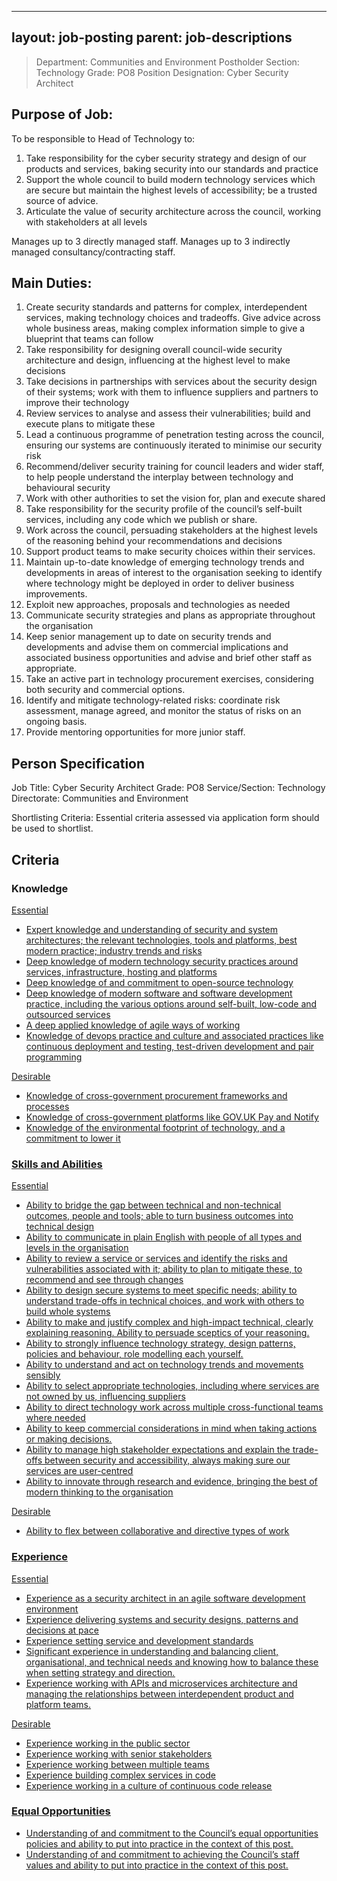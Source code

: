 
---
layout: job-posting
parent: job-descriptions
---




>Department: Communities and Environment
>Postholder Section: Technology
>Grade: PO8
>Position Designation: Cyber Security Architect

## Purpose of Job:
To be responsible to Head of Technology to:
1.  Take responsibility for the cyber security strategy and design of our products and services, baking security into our standards and practice    
2.  Support the whole council to build modern technology services which are secure but maintain the highest levels of accessibility; be a trusted source of advice.    
3.  Articulate the value of security architecture across the council, working with stakeholders at all levels

Manages up to 3 directly managed staff.
Manages up to 3 indirectly managed consultancy/contracting staff.

## Main Duties:
1.  Create security standards and patterns for complex, interdependent services, making technology choices and tradeoffs. Give advice across whole business areas, making complex information simple to give a blueprint that teams can follow    
2.  Take responsibility for designing overall council-wide security architecture and design, influencing at the highest level to make decisions    
3.  Take decisions in partnerships with services about the security design of their systems; work with them to influence suppliers and partners to improve their technology    
4.  Review services to analyse and assess their vulnerabilities; build and execute plans to mitigate these    
5.  Lead a continuous programme of penetration testing across the council, ensuring our systems are continuously iterated to minimise our security risk    
6.  Recommend/deliver security training for council leaders and wider staff, to help people understand the interplay between technology and behavioural security   
7.  Work with other authorities to set the vision for, plan and execute shared    
8.  Take responsibility for the security profile of the council’s self-built services, including any code which we publish or share.    
9.  Work across the council, persuading stakeholders at the highest levels of the reasoning behind your recommendations and decisions    
10.  Support product teams to make security choices within their services.    
11.  Maintain up-to-date knowledge of emerging technology trends and developments in areas of interest to the organisation seeking to identify where technology might be deployed in order to deliver business improvements.    
12.  Exploit new approaches, proposals and technologies as needed   
13.  Communicate security strategies and plans as appropriate throughout the organisation    
14.  Keep senior management up to date on security trends and developments and advise them on commercial implications and associated business opportunities and advise and brief other staff as appropriate.    
15.  Take an active part in technology procurement exercises, considering both security and commercial options.    
16.  Identify and mitigate technology-related risks: coordinate risk assessment, manage agreed, and monitor the status of risks on an ongoing basis.    
17.  Provide mentoring opportunities for more junior staff.

## Person Specification
Job Title: Cyber Security Architect 
Grade: PO8
Service/Section: Technology
Directorate: Communities and Environment

Shortlisting Criteria: Essential criteria assessed via application form should be used to shortlist.

## Criteria
### Knowledge
<u>Essential
-   Expert knowledge and understanding of security and system architectures; the relevant technologies, tools and platforms, best modern practice; industry trends and risks    
-   Deep knowledge of modern technology security practices around services, infrastructure, hosting and platforms    
-   Deep knowledge of and commitment to open-source technology    
-   Deep knowledge of modern software and software development practice, including the various options around self-built, low-code and outsourced services    
-   A deep applied knowledge of agile ways of working    
-   Knowledge of devops practice and culture and associated practices like continuous deployment and testing, test-driven development and pair programming

<u>Desirable
-   Knowledge of cross-government procurement frameworks and processes    
-   Knowledge of cross-government platforms like GOV.UK Pay and Notify    
-   Knowledge of the environmental footprint of technology, and a commitment to lower it    

### Skills and Abilities
<u>Essential
-   Ability to bridge the gap between technical and non-technical outcomes, people and tools; able to turn business outcomes into technical design    
-   Ability to communicate in plain English with people of all types and levels in the organisation    
-   Ability to review a service or services and identify the risks and vulnerabilities associated with it; ability to plan to mitigate these, to recommend and see through changes    
-   Ability to design secure systems to meet specific needs; ability to understand trade-offs in technical choices, and work with others to build whole systems    
-   Ability to make and justify complex and high-impact technical, clearly explaining reasoning. Ability to persuade sceptics of your reasoning.    
-   Ability to strongly influence technology strategy, design patterns, policies and behaviour, role modelling each yourself.    
-   Ability to understand and act on technology trends and movements sensibly    
-   Ability to select appropriate technologies, including where services are not owned by us, influencing suppliers    
-   Ability to direct technology work across multiple cross-functional teams where needed    
-   Ability to keep commercial considerations in mind when taking actions or making decisions.    
-   Ability to manage high stakeholder expectations and explain the trade-offs between security and accessibility, always making sure our services are user-centred    
-   Ability to innovate through research and evidence, bringing the best of modern thinking to the organisation

<u>Desirable
-   Ability to flex between collaborative and directive types of work
    
### Experience
<u>Essential
-   Experience as a security architect in an agile software development environment    
-   Experience delivering systems and security designs, patterns and decisions at pace    
-   Experience setting service and development standards    
-   Significant experience in understanding and balancing client, organisational, and technical needs and knowing how to balance these when setting strategy and direction.    
-   Experience working with APIs and microservices architecture and managing the relationships between interdependent product and platform teams.

<u>Desirable
-   Experience working in the public sector   
-   Experience working with senior stakeholders    
-   Experience working between multiple teams    
-   Experience building complex services in code    
-   Experience working in a culture of continuous code release

### Equal Opportunities
-   Understanding of and commitment to the Council’s equal opportunities policies and ability to put into practice in the context of this post.    
-   Understanding of and commitment to achieving the Council’s staff values and ability to put into practice in the context of this post.




